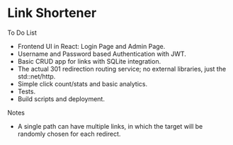 # Link Shortener

To Do List

- Frontend UI in React: Login Page and Admin Page.
- Username and Password based Authentication with JWT.
- Basic CRUD app for links with SQLite integration.
- The actual 301 redirection routing service; no external libraries, just the std::net/http.
- Simple click count/stats and basic analytics.
- Tests.
- Build scripts and deployment.

Notes

- A single path can have multiple links, in which the target will be randomly chosen for each redirect.
